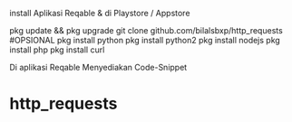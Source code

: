 
install Aplikasi Reqable & di Playstore / Appstore

pkg update && pkg upgrade
git clone github.com/bilalsbxp/http_requests
#OPSIONAL
pkg install python
pkg install python2
pkg install nodejs
pkg install php
pkg install curl


Di aplikasi Reqable Menyediakan Code-Snippet
# http_requests
